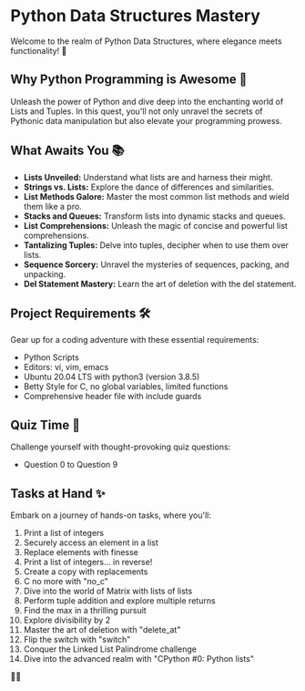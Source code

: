 # Python Data Structures Mastery

Welcome to the realm of Python Data Structures, where elegance meets functionality! 🐍

## Why Python Programming is Awesome 🚀

Unleash the power of Python and dive deep into the enchanting world of Lists and Tuples. In this quest, you'll not only unravel the secrets of Pythonic data manipulation but also elevate your programming prowess.

## What Awaits You 📚

- **Lists Unveiled:** Understand what lists are and harness their might.
- **Strings vs. Lists:** Explore the dance of differences and similarities.
- **List Methods Galore:** Master the most common list methods and wield them like a pro.
- **Stacks and Queues:** Transform lists into dynamic stacks and queues.
- **List Comprehensions:** Unleash the magic of concise and powerful list comprehensions.
- **Tantalizing Tuples:** Delve into tuples, decipher when to use them over lists.
- **Sequence Sorcery:** Unravel the mysteries of sequences, packing, and unpacking.
- **Del Statement Mastery:** Learn the art of deletion with the del statement.

## Project Requirements 🛠️

Gear up for a coding adventure with these essential requirements:
- Python Scripts
- Editors: vi, vim, emacs
- Ubuntu 20.04 LTS with python3 (version 3.8.5)
- Betty Style for C, no global variables, limited functions
- Comprehensive header file with include guards

## Quiz Time 🧠

Challenge yourself with thought-provoking quiz questions:
- Question 0 to Question 9

## Tasks at Hand ✨

Embark on a journey of hands-on tasks, where you'll:
1. Print a list of integers
2. Securely access an element in a list
3. Replace elements with finesse
4. Print a list of integers... in reverse!
5. Create a copy with replacements
6. C no more with "no_c"
7. Dive into the world of Matrix with lists of lists
8. Perform tuple addition and explore multiple returns
9. Find the max in a thrilling pursuit
10. Explore divisibility by 2
11. Master the art of deletion with "delete_at"
12. Flip the switch with "switch"
13. Conquer the Linked List Palindrome challenge
14. Dive into the advanced realm with "CPython #0: Python lists"

🚀🐍
